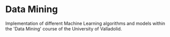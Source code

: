 # Data Mining
Implementation of different Machine Learning algorithms and models within the 'Data Mining' course of the University of Valladolid.
